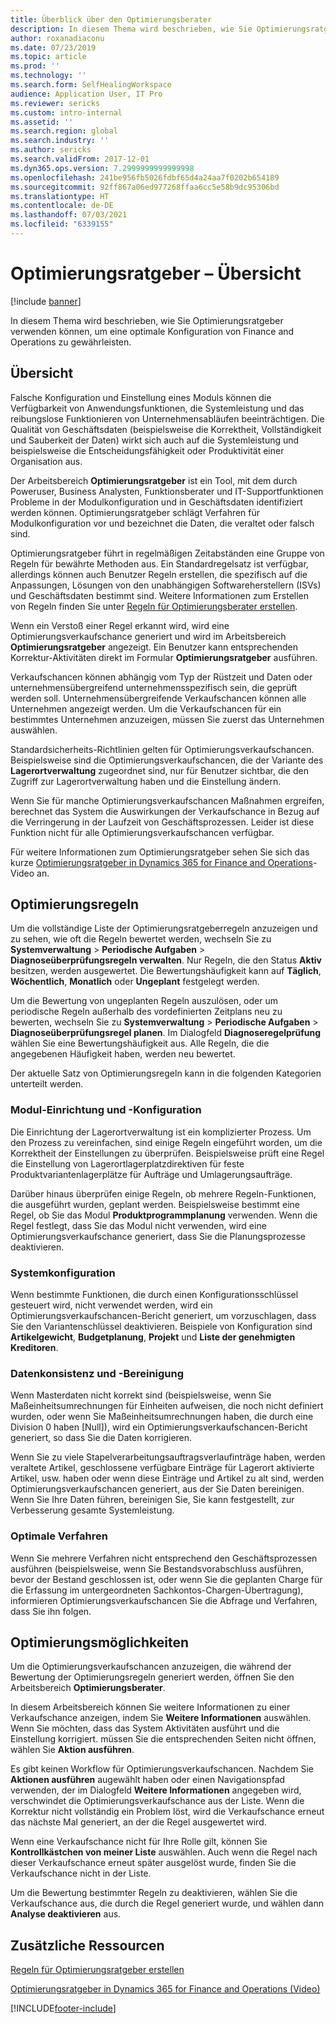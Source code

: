 ```yaml
---
title: Überblick über den Optimierungsberater
description: In diesem Thema wird beschrieben, wie Sie Optimierungsratgeber verwenden können, um eine optimale Konfiguration von Finance and Operations zu gewährleisten.
author: roxanadiaconu
ms.date: 07/23/2019
ms.topic: article
ms.prod: ''
ms.technology: ''
ms.search.form: SelfHealingWorkspace
audience: Application User, IT Pro
ms.reviewer: sericks
ms.custom: intro-internal
ms.assetid: ''
ms.search.region: global
ms.search.industry: ''
ms.author: sericks
ms.search.validFrom: 2017-12-01
ms.dyn365.ops.version: 7.2999999999999998
ms.openlocfilehash: 241be956fb5026fdbf65d4a24aa7f0202b654189
ms.sourcegitcommit: 92ff867a06ed977268ffaa6cc5e58b9dc95306bd
ms.translationtype: HT
ms.contentlocale: de-DE
ms.lasthandoff: 07/03/2021
ms.locfileid: "6339155"
---
```

# <a name="optimization-advisor-overview"></a>Optimierungsratgeber – Übersicht

[!include [banner](../includes/banner.md)]

In diesem Thema wird beschrieben, wie Sie Optimierungsratgeber verwenden können, um eine optimale Konfiguration von Finance and Operations zu gewährleisten.

## <a name="overview"></a>Übersicht

Falsche Konfiguration und Einstellung eines Moduls können die Verfügbarkeit von Anwendungsfunktionen, die Systemleistung und das reibungslose Funktionieren von Unternehmensabläufen beeinträchtigen. Die Qualität von Geschäftsdaten (beispielsweise die Korrektheit, Vollständigkeit und Sauberkeit der Daten) wirkt sich auch auf die Systemleistung und beispielsweise die Entscheidungsfähigkeit oder Produktivität einer Organisation aus.

Der Arbeitsbereich **Optimierungsratgeber** ist ein Tool, mit dem durch Poweruser, Business Analysten, Funktionsberater und IT-Supportfunktionen Probleme in der Modulkonfiguration und in Geschäftsdaten identifiziert werden können. Optimierungsratgeber schlägt Verfahren für Modulkonfiguration vor und bezeichnet die Daten, die veraltet oder falsch sind.

Optimierungsratgeber führt in regelmäßigen Zeitabständen eine Gruppe von Regeln für bewährte Methoden aus. Ein Standardregelsatz ist verfügbar, allerdings können auch Benutzer Regeln erstellen, die spezifisch auf die Anpassungen, Lösungen von den unabhängigen Softwareherstellern (ISVs) und Geschäftsdaten bestimmt sind. Weitere Informationen zum Erstellen von Regeln finden Sie unter [Regeln für Optimierungsberater erstellen](./create-rules-optimization-advisor.md).

Wenn ein Verstoß einer Regel erkannt wird, wird eine Optimierungsverkaufschance generiert und wird im Arbeitsbereich **Optimierungsratgeber** angezeigt. Ein Benutzer kann entsprechenden Korrektur-Aktivitäten direkt im Formular **Optimierungsratgeber** ausführen.

Verkaufschancen können abhängig vom Typ der Rüstzeit und Daten oder unternehmensübergreifend unternehmensspezifisch sein, die geprüft werden soll. Unternehmensübergreifende Verkaufschancen können alle Unternehmen angezeigt werden. Um die Verkaufschancen für ein bestimmtes Unternehmen anzuzeigen, müssen Sie zuerst das Unternehmen auswählen.

Standardsicherheits-Richtlinien gelten für Optimierungsverkaufschancen. Beispielsweise sind die Optimierungsverkaufschancen, die der Variante des **Lagerortverwaltung** zugeordnet sind, nur für Benutzer sichtbar, die den Zugriff zur Lagerortverwaltung haben und die Einstellung ändern.

Wenn Sie für manche Optimierungsverkaufschancen Maßnahmen ergreifen, berechnet das System die Auswirkungen der Verkaufschance in Bezug auf die Verringerung in der Laufzeit von Geschäftsprozessen. Leider ist diese Funktion nicht für alle Optimierungsverkaufschancen verfügbar.

Für weitere Informationen zum Optimierungsratgeber sehen Sie sich das kurze [Optimierungsratgeber in Dynamics 365 for Finance and Operations](https://www.youtube.com/watch?v=MRsAzgFCUSQ)-Video an.

## <a name="optimization-rules"></a>Optimierungsregeln

Um die vollständige Liste der Optimierungsratgeberregeln anzuzeigen und zu sehen, wie oft die Regeln bewertet werden, wechseln Sie zu **Systemverwaltung** &gt; **Periodische Aufgaben** &gt; **Diagnoseüberprüfungsregeln verwalten**. Nur Regeln, die den Status **Aktiv** besitzen, werden ausgewertet. Die Bewertungshäufigkeit kann auf **Täglich**, **Wöchentlich**, **Monatlich** oder **Ungeplant** festgelegt werden.

Um die Bewertung von ungeplanten Regeln auszulösen, oder um periodische Regeln außerhalb des vordefinierten Zeitplans neu zu bewerten, wechseln Sie zu **Systemverwaltung** &gt; **Periodische Aufgaben** &gt; **Diagnoseüberprüfungsregel planen**. Im Dialogfeld **Diagnoseregelprüfung** wählen Sie eine Bewertungshäufigkeit aus. Alle Regeln, die die angegebenen Häufigkeit haben, werden neu bewertet.

Der aktuelle Satz von Optimierungsregeln kann in die folgenden Kategorien unterteilt werden.

### <a name="module-configuration-and-setup"></a>Modul-Einrichtung und -Konfiguration

Die Einrichtung der Lagerortverwaltung ist ein komplizierter Prozess. Um den Prozess zu vereinfachen, sind einige Regeln eingeführt worden, um die Korrektheit der Einstellungen zu überprüfen. Beispielsweise prüft eine Regel die Einstellung von Lagerortlagerplatzdirektiven für feste Produktvariantenlagerplätze für Aufträge und Umlagerungsaufträge.

Darüber hinaus überprüfen einige Regeln, ob mehrere Regeln-Funktionen, die ausgeführt wurden, geplant werden. Beispielsweise bestimmt eine Regel, ob Sie das Modul **Produktprogrammplanung** verwenden. Wenn die Regel festlegt, dass Sie das Modul nicht verwenden, wird eine Optimierungsverkaufschance  generiert, dass Sie die Planungsprozesse deaktivieren.

### <a name="system-configuration"></a>Systemkonfiguration

Wenn bestimmte Funktionen, die durch einen Konfigurationsschlüssel gesteuert wird, nicht verwendet werden, wird ein Optimierungsverkaufschancen-Bericht generiert, um vorzuschlagen, dass Sie den Variantenschlüssel deaktivieren. Beispiele von Konfiguration sind **Artikelgewicht**, **Budgetplanung**, **Projekt** und **Liste der genehmigten Kreditoren**.

### <a name="business-data-consistency-and-cleanup"></a>Datenkonsistenz und -Bereinigung

Wenn Masterdaten nicht korrekt sind (beispielsweise, wenn Sie Maßeinheitsumrechnungen für Einheiten aufweisen, die noch nicht definiert wurden, oder wenn Sie Maßeinheitsumrechnungen haben, die durch eine Division 0 haben \[Null\]), wird ein Optimierungsverkaufschancen-Bericht generiert, so dass Sie die Daten korrigieren. 

Wenn Sie zu viele Stapelverarbeitungsauftragsverlaufinträge haben, werden veraltete Artikel, geschlossene verfügbare Einträge für Lagerort aktivierte Artikel, usw. haben oder wenn diese Einträge und Artikel zu alt sind, werden Optimierungsverkaufschancen generiert, aus der Sie Daten bereinigen. Wenn Sie Ihre Daten führen, bereinigen Sie, Sie kann festgestellt, zur Verbesserung gesamte Systemleistung.

### <a name="best-practices"></a>Optimale Verfahren

Wenn Sie mehrere Verfahren nicht entsprechend den Geschäftsprozessen ausführen (beispielsweise, wenn Sie Bestandsvorabschluss ausführen, bevor der Bestand geschlossen ist, oder wenn Sie die geplanten Charge für die Erfassung im untergeordneten Sachkontos-Chargen-Übertragung), informieren Optimierungsverkaufschancen Sie die Abfrage und Verfahren, dass Sie ihn folgen.

## <a name="optimization-opportunities"></a>Optimierungsmöglichkeiten

Um die Optimierungsverkaufschancen anzuzeigen, die während der Bewertung der Optimierungsregeln generiert werden, öffnen Sie den Arbeitsbereich **Optimierungsberater**.

In diesem Arbeitsbereich können Sie weitere Informationen zu einer Verkaufschance anzeigen, indem Sie **Weitere Informationen** auswählen. Wenn Sie möchten, dass das System Aktivitäten ausführt und die Einstellung korrigiert. müssen Sie die entsprechenden Seiten nicht öffnen, wählen Sie **Aktion ausführen**.

Es gibt keinen Workflow für Optimierungsverkaufschancen. Nachdem Sie **Aktionen ausführen** augewählt haben oder einen Navigationspfad verwenden, der im Dialogfeld **Weitere Informationen** angegeben wird, verschwindet die Optimierungsverkaufschance aus der Liste. Wenn die Korrektur nicht vollständig ein Problem löst, wird die Verkaufschance erneut das nächste Mal generiert, an der die Regel ausgewertet wird.

Wenn eine Verkaufschance nicht für Ihre Rolle gilt, können Sie **Kontrollkästchen von meiner Liste** auswählen. Auch wenn die Regel nach dieser Verkaufschance erneut später ausgelöst wurde, finden Sie die Verkaufschance nicht in der Liste.

Um die Bewertung bestimmter Regeln zu deaktivieren, wählen Sie die Verkaufschance aus, die durch die Regel generiert wurde, und wählen dann **Analyse deaktivieren** aus.

## <a name="additional-resources"></a>Zusätzliche Ressourcen

[Regeln für Optimierungsratgeber erstellen](./create-rules-optimization-advisor.md)

[Optimierungsratgeber in Dynamics 365 for Finance and Operations (Video)](https://www.youtube.com/watch?v=MRsAzgFCUSQ)


[!INCLUDE[footer-include](../../../includes/footer-banner.md)]